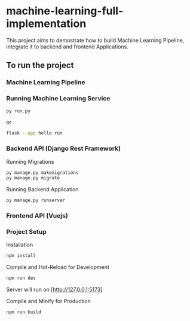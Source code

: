 # machine-learning-full-implementation
This project aims to demostrate how to build Machine Learning Pipeline, integrate it to backend and frontend Applications.

## To run the project
### Machine Learning Pipeline
### Running Machine Learning Service
```sh
py run.py
```
or
```sh
flask --app hello run
```

### Backend API (Django Rest Framework)
Running Migrations
```sh
py manage.py makemigrations
py manage.py migrate
```

Running Backend Application
```sh
py manage.py runserver
```

### Frontend API (Vuejs)
### Project Setup
Installation
```sh
npm install
```

Compile and Hot-Reload for Development
```sh
npm run dev
```
Server will run on [http://127.0.0.1:5173]

Compile and Minify for Production
```sh
npm run build
```
